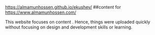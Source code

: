 https://almamunhossen.github.io/ekushey/
##content for https://www.almamunhossen.com/

This website focuses on content . Hence, things were uploaded quickly without focusing on design and development skills or learning.
